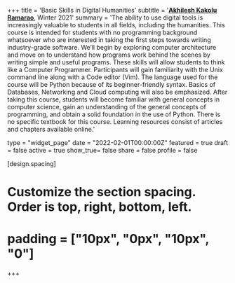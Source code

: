 +++
title = 'Basic Skills in Digital Humanities'
subtitle = '[**Akhilesh Kakolu Ramarao**](https://slam.phil.hhu.de/authors/akhilesh/), Winter 2021'
summary = 'The ability to use digital tools is increasingly valuable to students in all fields, including the humanities. This course is intended for students with no programming background whatsoever who are interested in taking the first steps towards writing industry-grade software. We’ll begin by exploring computer architecture and move on to understand how programs work behind the scenes by writing simple and useful programs. These skills will allow students to think like a Computer Programmer. Participants will gain familiarity with the Unix command line along with a Code editor (Vim). The language used for the course will be Python because of its beginner-friendly syntax. Basics of Databases, Networking and Cloud computing will also be emphasized. After taking this course, students will become familiar with general concepts in computer science, gain an understanding of the general concepts of programming, and obtain a solid foundation in the use of Python. There is no specific textbook for this course. Learning resources consist of articles and chapters available online.'

type = "widget_page"
date = "2022-02-01T00:00:00Z"
featured = true
draft = false
active = true
show_true= false
share = false
profile = false

[design.spacing]
  # Customize the section spacing. Order is top, right, bottom, left.
  # padding = ["10px", "0px", "10px", "0"]

+++

